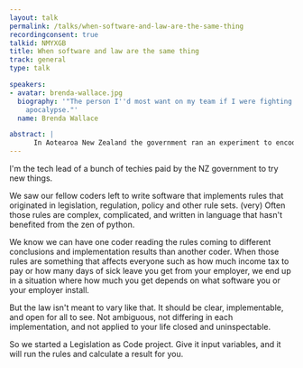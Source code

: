 ```yaml
---
layout: talk
permalink: /talks/when-software-and-law-are-the-same-thing
recordingconsent: true
talkid: NMYXGB
title: When software and law are the same thing
track: general
type: talk

speakers:
- avatar: brenda-wallace.jpg
  biography: '"The person I''d most want on my team if I were fighting against a killer-robot
    apocalypse."'
  name: Brenda Wallace

abstract: | 
      In Aotearoa New Zealand the government ran an experiment to encode law openly as python, publish versioned in git, licenced as open source, and available on a hosted as an API.
---
```


I'm the tech lead of a bunch of techies paid by the NZ government to try new things. 

We saw our fellow coders left to write software that implements rules that originated in legislation, regulation, policy and other rule sets. (very) Often those rules are complex, complicated, and written in language that hasn't benefited from the zen of python. 

We know we can have one coder reading the rules coming to different conclusions and implementation results than another coder.
When those rules are something that affects everyone such as how much income tax to pay or how many days of sick leave you get from your employer, we end up in a situation where how much you get depends on what software you or your employer install.

But the law isn't meant to vary like that. It should be clear, implementable, and open for all to see.  Not ambiguous, not differing in each implementation, and not applied to your life closed and uninspectable.

So we started a Legislation as Code project.  Give it input variables, and it will run the rules and calculate a result for you.
